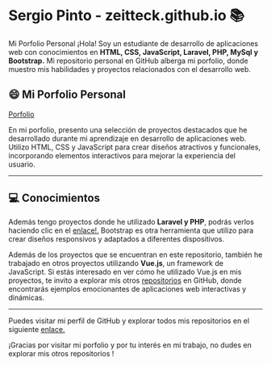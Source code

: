 # Sergio Pinto - zeitteck.github.io 📚
Mi Porfolio Personal 
¡Hola! Soy un estudiante de desarrollo de aplicaciones web con conocimientos en **HTML, CSS, JavaScript, Laravel, PHP, MySql y Bootstrap.**
Mi repositorio personal en GitHub alberga mi porfolio, donde muestro mis habilidades y proyectos relacionados con el desarrollo web.

## 😄 Mi Porfolio Personal 
[Porfolio](https://zeitteck.github.io)

En mi porfolio, presento una selección de proyectos destacados que he desarrollado durante mi aprendizaje en desarrollo de aplicaciones web. Utilizo HTML, CSS y JavaScript para crear diseños atractivos y funcionales, incorporando elementos interactivos para mejorar la experiencia del usuario.

---

## :computer: Conocimientos

Además tengo proyectos donde he utilizado **Laravel y PHP**, podrás verlos haciendo clic en el [enlace!.](https://github.com/zeitteck/proyectoEMT)
Bootstrap es otra herramienta que utilizo para crear diseños responsivos y adaptados a diferentes dispositivos.


Además de los proyectos que se encuentran en este repositorio, también he trabajado en otros proyectos utilizando **Vue.js**, un framework de JavaScript. Si estás interesado en ver cómo he utilizado Vue.js en mis proyectos, te invito a explorar mis otros [repositorios](https://github.com/zeitteck/pokedexVue) en GitHub, donde encontrarás ejemplos emocionantes de aplicaciones web interactivas y dinámicas.

---


Puedes visitar mi perfil de GitHub y explorar todos mis repositorios en el siguiente [enlace.](https://github.com/zeitteck)

¡Gracias por visitar mi porfolio y por tu interés en mi trabajo, no dudes en explorar mis otros repositorios !
